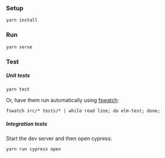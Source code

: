 
### Setup

```
yarn install
```

### Run

```
yarn serve
```

### Test

##### Unit tests
  
```
yarn test
```

Or, have them run automatically using [fswatch](https://github.com/emcrisostomo/fswatch):

```
fswatch src/* tests/* | while read line; do elm-test; done;
```

##### Integration tests

Start the dev server and then open cypress:

```
yarn run cypress open
```

